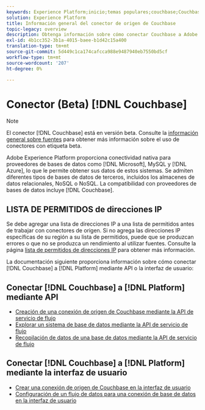 ```yaml
---
keywords: Experience Platform;inicio;temas populares;couchbase;Couchbase
solution: Experience Platform
title: Información general del conector de origen de Couchbase
topic-legacy: overview
description: Obtenga información sobre cómo conectar Couchbase a Adobe Experience Platform mediante API o la interfaz de usuario.
exl-id: 4b1cc352-3b1a-4015-baee-b1d42c15a400
translation-type: tm+mt
source-git-commit: 5d449c1ca174cafcca988e9487940eb7550bd5cf
workflow-type: tm+mt
source-wordcount: '207'
ht-degree: 0%

---
```


# Conector (Beta) [!DNL Couchbase]

>[!NOTE]
>
>El conector [!DNL Couchbase] está en versión beta. Consulte la [información general sobre fuentes](../../home.md#terms-and-conditions) para obtener más información sobre el uso de conectores con etiqueta beta.

Adobe Experience Platform proporciona conectividad nativa para proveedores de bases de datos como [!DNL Microsoft], MySQL y [!DNL Azure], lo que le permite obtener sus datos de estos sistemas. Se admiten diferentes tipos de bases de datos de terceros, incluidos los almacenes de datos relacionales, NoSQL o NoSQL. La compatibilidad con proveedores de bases de datos incluye [!DNL Couchbase].

## LISTA DE PERMITIDOS de direcciones IP

Se debe agregar una lista de direcciones IP a una lista de permitidos antes de trabajar con conectores de origen. Si no agrega las direcciones IP específicas de su región a su lista de permitidos, puede que se produzcan errores o que no se produzca un rendimiento al utilizar fuentes. Consulte la página [lista de permitidos de direcciones IP](../../ip-address-allow-list.md) para obtener más información.

La documentación siguiente proporciona información sobre cómo conectar [!DNL Couchbase] a [!DNL Platform] mediante API o la interfaz de usuario:

## Conectar [!DNL Couchbase] a [!DNL Platform] mediante API

- [Creación de una conexión de origen de Couchbase mediante la API de servicio de flujo](../../tutorials/api/create/databases/couchbase.md)
- [Explorar un sistema de base de datos mediante la API de servicio de flujo](../../tutorials/api/explore/database-nosql.md)
- [Recopilación de datos de una base de datos mediante la API de servicio de flujo](../../tutorials/api/collect/database-nosql.md)

## Conectar [!DNL Couchbase] a [!DNL Platform] mediante la interfaz de usuario

- [Crear una conexión de origen de Couchbase en la interfaz de usuario](../../tutorials/ui/create/databases/couchbase.md)
- [Configuración de un flujo de datos para una conexión de base de datos en la interfaz de usuario](../../tutorials/ui/dataflow/databases.md)
